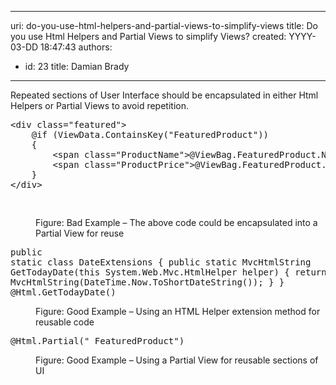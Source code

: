 

---
uri: do-you-use-html-helpers-and-partial-views-to-simplify-views
title: Do you use Html Helpers and Partial Views to simplify Views?
created: YYYY-03-DD 18:47:43
authors:
  - id: 23
    title: Damian Brady
---




<span class='intro'> <p>Repeated sections of User Interface should be encapsulated in either Html Helpers or Partial Views to avoid repetition.</p> </span>

<dl class="badImage"><dt><div class="greyBox"><pre>&lt;div class=&quot;featured&quot;&gt;
    @if (ViewData.ContainsKey(&quot;FeaturedProduct&quot;))
    &#123;
        &lt;span class=&quot;ProductName&quot;&gt;@ViewBag.FeaturedProduct.Name&lt;/span&gt;
        &lt;span class=&quot;ProductPrice&quot;&gt;@ViewBag.FeaturedProduct.Price&lt;/span&gt;
    &#125;
&lt;/div&gt;

</pre></div></dt><dd>Figure&#58; Bad Example – The above code could be encapsulated into a Partial View for reuse</dd></dl><dl class="goodImage"><dt><div class="greyBox"><pre>public static class DateExtensions
&#123;
    public static MvcHtmlString GetTodayDate(this System.Web.Mvc.HtmlHelper helper)
    &#123;
        return new MvcHtmlString(DateTime.Now.ToShortDateString());
    &#125;
&#125;
@Html.GetTodayDate()
</pre></div></dt><dd>Figure&#58; Good Example – Using an HTML Helper extension method for reusable code</dd></dl><dl class="goodImage"><dt><div class="greyBox"><pre>@Html.Partial(&quot;_FeaturedProduct&quot;)
</pre></div></dt><dd>Figure&#58; Good Example – Using a Partial View for reusable sections of UI</dd></dl>


